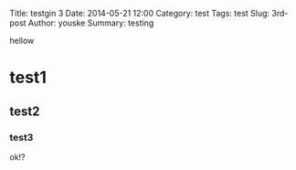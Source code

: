Title: testgin 3
Date: 2014-05-21 12:00
Category: test
Tags: test
Slug: 3rd-post
Author: youske
Summary: testing

hellow

# test1

## test2

### test3
ok!?

